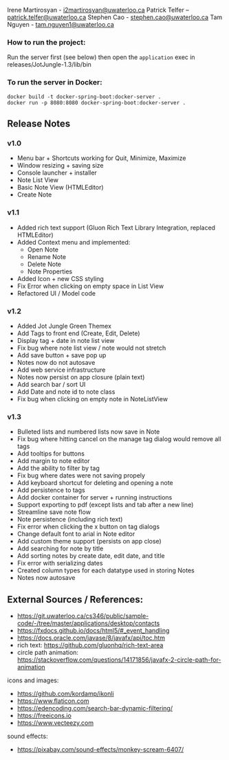 Irene Martirosyan - i2martirosyan@uwaterloo.ca
Patrick Telfer – patrick.telfer@uwaterloo.ca
Stephen Cao - stephen.cao@uwaterloo.ca
Tam Nguyen - tam.nguyen1@uwaterloo.ca

### How to run the project:
Run the server first (see below) then open the ``application`` exec in releases/JotJungle-1.3/lib/bin

### To run the server in Docker:
    docker build -t docker-spring-boot:docker-server .
    docker run -p 8080:8080 docker-spring-boot:docker-server .

## Release Notes

### v1.0
- Menu bar + Shortcuts working for Quit, Minimize, Maximize
- Window resizing + saving size
- Console launcher + installer
- Note List View
- Basic Note View (HTMLEditor)
- Create Note

### v1.1
- Added rich text support (Gluon Rich Text Library Integration, replaced HTMLEditor)
- Added Context menu and implemented:
  - Open Note
  - Rename Note
  - Delete Note
  - Note Properties
- Added Icon + new CSS styling
- Fix Error when clicking on empty space in List View
- Refactored UI / Model code

### v1.2
- Added Jot Jungle Green Themex
- Add Tags to front end (Create, Edit, Delete)
- Display tag + date in note list view
- Fix bug where note list view / note would not stretch
- Add save button + save pop up
- Notes now do not autosave
- Add web service infrastructure
- Notes now persist on app closure (plain text)
- Add search bar / sort UI
- Add Date and note id to note class
- Fix bug when clicking on empty note in NoteListView

### v1.3
- Bulleted lists and numbered lists now save in Note
- Fix bug where hitting cancel on the manage tag dialog would remove all tags
- Add tooltips for buttons
- Add margin to note editor
- Add the ability to filter by tag
- Fix bug where dates were not saving propely 
- Add keyboard shortcut for deleting and opening a note
- Add persistence to tags
- Add docker container for server + running instructions
- Support exporting to pdf (except lists and tab after a new line)
- Streamline save note flow
- Note persistence (including rich text)
- Fix error when clicking the x button on tag dialogs
- Change default font to arial in Note editor
- Add custom theme support (persists on app close)
- Add searching for note by title
- Add sorting notes by create date, edit date, and title
- Fix error with serializing dates
- Created column types for each datatype used in storing Notes 
- Notes now autosave

## External Sources / References:
- https://git.uwaterloo.ca/cs346/public/sample-code/-/tree/master/applications/desktop/contacts 
- https://fxdocs.github.io/docs/html5/#_event_handling 
- https://docs.oracle.com/javase/8/javafx/api/toc.htm 
- rich text: https://github.com/gluonhq/rich-text-area 
- circle path animation: https://stackoverflow.com/questions/14171856/javafx-2-circle-path-for-animation

icons and images:
- https://github.com/kordamp/ikonli
- https://www.flaticon.com
- https://edencoding.com/search-bar-dynamic-filtering/
- https://freeicons.io
- https://www.vecteezy.com

sound effects:
- https://pixabay.com/sound-effects/monkey-scream-6407/
